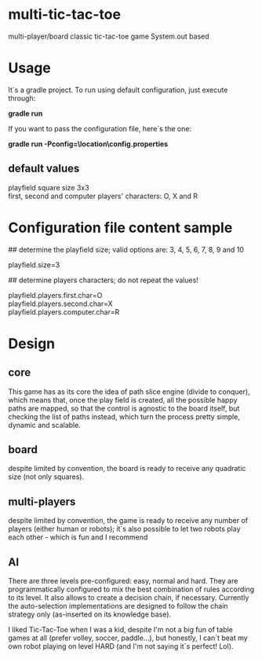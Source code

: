 # multi-tic-tac-toe
multi-player/board classic tic-tac-toe game System.out based 

# Usage

It´s a gradle project. To run using default configuration, just execute through: </br>

**gradle run** <br/>

If you want to pass the configuration file, here´s the one:

**gradle run -Pconfig=\location\config.properties** <br/>
    
## default values

playfield square size 3x3 <br/>
first, second and computer players' characters: O, X and R

# Configuration file content sample

\## determine the playfield size; valid options are: 3, 4, 5, 6, 7, 8, 9 and 10

playfield.size=3 

\## determine players characters; do not repeat the values!

playfield.players.first.char=O <br/>
playfield.players.second.char=X <br/>
playfield.players.computer.char=R <br/>

# Design

## core
This game has as its core the idea of path slice engine (divide to conquer), which means that, once the play field is created, all the
possible happy paths are mapped, so that the control is agnostic to the board itself, but checking the list of paths instead,
which turn the process pretty simple, dynamic and scalable.

## board
despite limited by convention, the board is ready to receive any quadratic size (not only squares).

## multi-players
despite limited by convention, the game is ready to receive any number of players (either human or robots); it´s also
possible to let two robots play each other - which is fun and I recommend

## AI
There are three levels pre-configured: easy, normal and hard. They are programmatically configured to mix the best 
combination of rules according to its level. It also allows to create a decision chain, if necessary. Currently the
auto-selection implementations are designed to follow the chain strategy only (as-inserted on its knowledge base).

I liked Tic-Tac-Toe when I was a kid, despite I'm not a big fun of table games at all (prefer volley, soccer, paddle...), but honestly, I can´t beat my own robot playing on level HARD (and I'm not saying it´s perfect! Lol).

